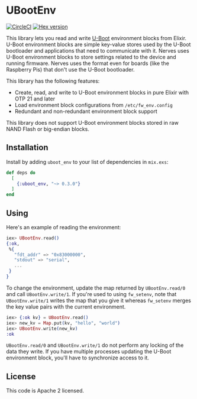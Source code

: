 # UBootEnv

[![CircleCI](https://circleci.com/gh/nerves-project/uboot_env.svg?style=svg)](https://circleci.com/gh/nerves-project/uboot_env)
[![Hex version](https://img.shields.io/hexpm/v/uboot_env.svg "Hex version")](https://hex.pm/packages/uboot_env)

This library lets you read and write [U-Boot](https://www.denx.de/wiki/U-Boot)
environment blocks from Elixir. U-Boot environment blocks are simple key-value
stores used by the U-Boot bootloader and applications that need to communicate
with it. Nerves uses U-Boot environment blocks to store settings related to the
device and running firmware. Nerves uses the format even for boards (like the
Raspberry Pis) that don't use the U-Boot bootloader.

This library has the following features:

* Create, read, and write to U-Boot environment blocks in pure Elixir with OTP
  21 and later
* Load environment block configurations from `/etc/fw_env.config`
* Redundant and non-redundant environment block support

This library does not support U-Boot environment blocks stored in raw NAND Flash
or big-endian blocks.

## Installation

Install by adding `uboot_env` to your list of dependencies in `mix.exs`:

```elixir
def deps do
  [
    {:uboot_env, "~> 0.3.0"}
  ]
end
```

## Using

Here's an example of reading the environment:

```elixir
iex> UBootEnv.read()
{:ok,
 %{
   "fdt_addr" => "0x83000000",
   "stdout" => "serial",
   ...
 }
}
```

To change the environment, update the map returned by `UBootEnv.read/0` and call
`UBootEnv.write/1`. If you're used to using `fw_setenv`, note that
`UBootEnv.write/1` writes the map that you give it whereas `fw_setenv` merges
the key value pairs with the current environment.

```elixir
iex> {:ok kv} = UBootEnv.read()
iex> new_kv = Map.put(kv, "hello", "world")
iex> UBootEnv.write(new_kv)
:ok
```

`UBootEnv.read/0` and `UBootEnv.write/1` do not perform any locking of the data
they write. If you have multiple processes updating the U-Boot environment
block, you'll have to synchronize access to it.

## License

This code is Apache 2 licensed.

